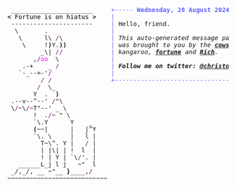<pre style="font-family:Menlo,'DejaVu Sans Mono',consolas,'Courier New',monospace"> ______________________     <span style="color: #5f5fff; text-decoration-color: #5f5fff">+----- </span><span style="color: #5f5fff; text-decoration-color: #5f5fff; font-weight: bold">Wednesday, 28 August 2024</span><span style="color: #5f5fff; text-decoration-color: #5f5fff"> ------+</span> <a href="https://www.informatik.uni-leipzig.de/~akiki/">Christopher Akiki</a>                
<span style="font-weight: bold">&lt;</span><span style="color: #000000; text-decoration-color: #000000"> Fortune is on hiatus </span><span style="font-weight: bold">&gt;</span>    <span style="color: #5f5fff; text-decoration-color: #5f5fff">|</span>                                      <span style="color: #5f5fff; text-decoration-color: #5f5fff">|</span> ┣━━ Interests                    
 ----------------------     <span style="color: #5f5fff; text-decoration-color: #5f5fff">|</span> Hello, friend.                       <span style="color: #5f5fff; text-decoration-color: #5f5fff">|</span> ┃   ┣━━ My cat                   
  \       .                 <span style="color: #5f5fff; text-decoration-color: #5f5fff">|</span>                                      <span style="color: #5f5fff; text-decoration-color: #5f5fff">|</span> ┃   ┣━━ Representation Learning  
   \      l\ <span style="color: #800080; text-decoration-color: #800080">/</span>\             <span style="color: #5f5fff; text-decoration-color: #5f5fff">|</span> <span style="font-style: italic">This auto-generated message panel </span>   <span style="color: #5f5fff; text-decoration-color: #5f5fff">|</span> ┃   ┣━━ Language Generation      
    \     !<span style="font-weight: bold">)</span>Y.<span style="font-weight: bold">))</span>            <span style="color: #5f5fff; text-decoration-color: #5f5fff">|</span> <span style="font-style: italic">was brought to you by the </span><span style="font-weight: bold; font-style: italic"><a href="https://en.wikipedia.org/wiki/Cowsay">cowsay</a></span><span style="font-style: italic"> </span>    <span style="color: #5f5fff; text-decoration-color: #5f5fff">|</span> ┃   ┣━━ Text Mining              
         _\| <span style="color: #800080; text-decoration-color: #800080">//</span>             <span style="color: #5f5fff; text-decoration-color: #5f5fff">|</span> <span style="font-style: italic">kangaroo, </span><span style="font-weight: bold; font-style: italic"><a href="https://en.wikipedia.org/wiki/Fortune_(Unix)">fortune</a></span><span style="font-style: italic"> and </span><span style="font-weight: bold; font-style: italic"><a href="https://github.com/willmcgugan/rich">Rich</a></span><span style="font-style: italic">. </span>         <span style="color: #5f5fff; text-decoration-color: #5f5fff">|</span> ┃   ┣━━ Dataset Creation         
       ,<span style="color: #800080; text-decoration-color: #800080">/</span><span style="color: #ff00ff; text-decoration-color: #ff00ff">oo</span>  \              <span style="color: #5f5fff; text-decoration-color: #5f5fff">|</span>                                      <span style="color: #5f5fff; text-decoration-color: #5f5fff">|</span> ┃   ┗━━ TODO                     
    .-+    _ <span style="color: #800080; text-decoration-color: #800080">/</span>              <span style="color: #5f5fff; text-decoration-color: #5f5fff">|</span> <span style="font-weight: bold; font-style: italic">Follow me on twitter: </span><span style="font-weight: bold; font-style: italic"><a href="https://twitter.com/christopher">@christopher</a></span>   <span style="color: #5f5fff; text-decoration-color: #5f5fff">|</span> ┣━━ Past Lives                   
   `-_--=-&#x27;<span style="color: #800080; text-decoration-color: #800080">/</span>                <span style="color: #5f5fff; text-decoration-color: #5f5fff">|</span>                                      <span style="color: #5f5fff; text-decoration-color: #5f5fff">|</span> ┃   ┣━━ Sociocultural antropology
         <span style="color: #800080; text-decoration-color: #800080">/</span> <span style="color: #800080; text-decoration-color: #800080">/</span>                <span style="color: #5f5fff; text-decoration-color: #5f5fff">+--------------------------------------+</span> ┃   ┗━━ Network Engineering      
        <span style="color: #800080; text-decoration-color: #800080">/</span>  \_                                                        ┣━━ Current Location             
       Y  .  <span style="font-weight: bold">)</span>                                                       ┃   ┗━━ Leipzig, Germany         
 .--v--^--&#x27; <span style="color: #800080; text-decoration-color: #800080">/</span>&quot;\                                                      ┗━━ Previous Locations           
 \<span style="color: #800080; text-decoration-color: #800080">/</span>~\<span style="color: #800080; text-decoration-color: #800080">/</span>~T&quot;--&#x27; _ \                                                         ┣━━ Durham, England          
       !  .<span style="color: #800080; text-decoration-color: #800080">/</span>~ &quot; \                                                        ┗━━ Zouk Mikael, Lebanon     
       `\.Y      Y    _                                                                               
       <span style="font-weight: bold">(</span>~~|      |   |^Y                                                                              
       `\. \     |   l |                                                                              
         T~\^. Y |   <span style="color: #800080; text-decoration-color: #800080">/</span> |                                                                              
         | |\| | !  l  |                                                                              
         ! | Y | `\<span style="color: #800080; text-decoration-color: #800080">/</span>&#x27;. |                                                                              
   ______L_j l j   ~&quot;  l                                                                              
 _/,_/, __ ~&quot;__ <span style="font-weight: bold">}</span>____,<span style="color: #800080; text-decoration-color: #800080">/</span>                                                                               
~~~~~~~~~~~~~~~~~~~~~~~~~~~                                                                           
                                                                                                      
</pre>
